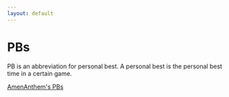 ```yaml
---
layout: default
---
```


# PBs

PB is an abbreviation for personal best. A personal best is the personal best time in a certain game.

[AmenAnthem's PBs](https://github.com/AmenAnthem/speedrun-pbs)